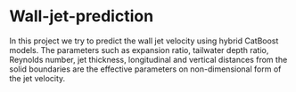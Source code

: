 # Wall-jet-prediction
In this project we try to predict the wall jet velocity using hybrid CatBoost models. The parameters such as expansion ratio, tailwater depth ratio, Reynolds number, jet thickness, longitudinal and vertical distances from the solid boundaries are the effective parameters on non-dimensional form of the jet velocity.
